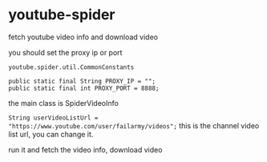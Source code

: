 # youtube-spider
fetch youtube video info and download video



you should set the proxy ip or port 




`youtube.spider.util.CommonConstants`
```
public static final String PROXY_IP = "";
public static final int PROXY_PORT = 8888;

```


the main class is SpiderVideoInfo

`String userVideoListUrl = "https://www.youtube.com/user/failarmy/videos";`
this is the channel video list url, you can change it.

run it and fetch the video info, download video







